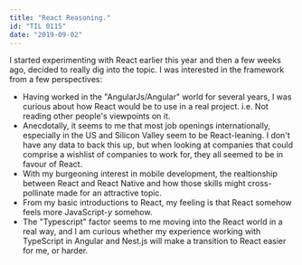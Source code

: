 ```yaml
---
title: "React Reasoning."
id: "TIL 0115"
date: "2019-09-02"
---
```


I started experimenting with React earlier this year and then a few weeks ago, decided to really dig into the topic. I was interested in the framework from a few perspectives: 

* Having worked in the "AngularJs/Angular" world for several years, I was curious about how React would be to use in a real project. i.e. Not reading other people's viewpoints on it. 
* Anecdotally, it seems to me that most job openings internationally, especially in the US and Silicon Valley seem to be React-leaning. I don't have any data to back this up, but when looking at companies that could comprise a wishlist of companies to work for, they all seemed to be in favour of React. 
* With my burgeoning interest in mobile development, the realtionship between React and React Native and how those skills might cross-pollinate made for an attractive topic. 
* From my basic introductions to React, my feeling is that React somehow feels more JavaScript-*y* somehow. 
* The "Typescript" factor seems to me moving into the React world in a real way, and I am curious whether my experience working with TypeScript in Angular and Nest.js will make a transition to React easier for me, or harder. 

